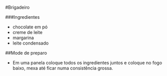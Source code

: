 #Brigadeiro

###Ingredientes
 - chocolate em pó
 - creme de leite
 - margarina
 - leite condensado

##Mode de preparo

- Em uma panela coloque todos os ingredientes juntos
 e coloque no fogo baixo, mexa até ficar numa consistência grossa.
 
